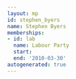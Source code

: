 ```yaml
---
layout: mp
id: stephen_byers
name: Stephen Byers
memberships:
- id: lab
  name: Labour Party
  start: 
  end: '2010-03-30'
autogenerated: true
---
```

